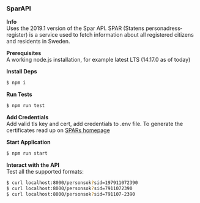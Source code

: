 ### SparAPI

**Info**  
Uses the 2019.1 version of the Spar API. SPAR (Statens person­adress­register) is a service used to fetch information about all registered citizens and residents in Sweden.


**Prerequisites**  
A working node.js installation, for example latest LTS (14.17.0 as of today)

**Install Deps**  
```bash
$ npm i
```

**Run Tests**  
```bash
$ npm run test
```

**Add Credentials**  
Add valid tls key and cert, add credentials to .env file. To generate the certificates read up on [SPARs homepage](https://www.statenspersonadressregister.se/master/start/teknisk-info/kundtestmiljo/)

**Start Application**  
```bash
$ npm run start
```

**Interact with the API**  
Test all the supported formats:  

```bash
$ curl localhost:8000/personsok?sid=197911072390
$ curl localhost:8000/personsok?sid=7911072390
$ curl localhost:8000/personsok?sid=791107-2390
```
